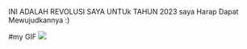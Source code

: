 INI ADALAH REVOLUSI SAYA UNTUk TAHUN 2023
saya Harap Dapat Mewujudkannya :) 


#my GIF
![]([https://github.com//3769.gif](https://github.com/rolfzy/try/blob/main/3769.gif))
